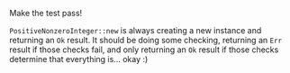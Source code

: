 

Make the test pass!

<div class="hint">
<code>PositiveNonzeroInteger::new</code> is always creating a new instance and returning an <code>Ok</code> result.
It should be doing some checking, returning an <code>Err</code> result if those checks fail, and only returning an <code>Ok</code> result if those checks determine that everything is... okay :)
</div>
